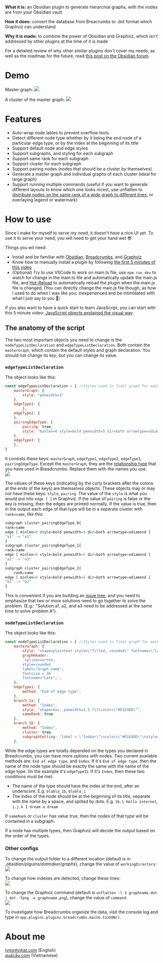 **What it is:** an Obsidian plugin to generate hierarchial graphs, with the nodes are from your Obsidian vault

**How it does:** convert the database from Breacrumbs to .dot format which Graphviz can understand

**Why it is made:** to combine the power of Obsidian and Graphviz, which isn't addressed by other plugins at the time of it is made

For a detailed review of why other similar plugins don't cover my needs, as well as the roadmap for the future, read [this post on the Obsidian forum](https://forum.obsidian.md/t/graphviz-and-hierarchical-graph-layout-a-review-and-plugin-proposal/31596?u=ooker). 

# Demo
Master graph:
![](https://i.imgur.com/y4D5vGU.png)

A cluster of the master graph:
![](https://i.imgur.com/JYC1OBj.png)

# Features
- Auto-wrap node lables to prevent overflow texts
- Detect different node type whether by it being the end node of a particular edge type, or by the index at the beginning of its title
- Support default node and edge styles 
- Support subgraphs, and styling for each subgraph
- Support same rank for each subgraph
- Support cluster for each subgraph
- Support pairing nodes (nodes that should be a cluster by themselves)
- Generate a master graph and individual graphs of each cluster (ideal for large graph) 
- Support running multiple commands (useful if you want to generate different layouts to know which one looks nicest, use unflatten to [distribute nodes on the same rank of a wide graph to different lines](https://stackoverflow.com/a/11136488/3416774), or overlaying legend or watermark)

# How to use
Since I make for myself to serve my need, it doesn't have a nice UI yet. To use it to serve your need, you will need to get your hand wet 😎

Things you wil need:
- Install and be familiar with [Obsidian](https://obsidian.md/ "Obsidian"), [Breadcrumbs](https://github.com/SkepticMystic/breadcrumbs), and [Graphviz](https://graphviz.org/ "Graphviz")
- Know how to manually install a plugin by following [the first 5 minutes of this video](https://www.youtube.com/watch?v=9lA-jaMNS0k9)
- (Optional) Try to use VSCode to work on main.ts file, use `npm run dev` to watch for change in the main.ts file and automatically update the main.js file, and [Hot-Reload](https://github.com/pjeby/hot-reload "pjeby/hot-reload: Automatically reload Obsidian plugins in development when their files are changed") to automatically reload the plugin when the main.js file is changed. (You can directly change the main.js file though, as how I used to do when I was like you: inexperienced and be intimidated with what I just say to you 🤡)

If you also want to have a quick start to learn JavaScript, you can start with this 5 minute video: [JavaScript objects explained the visual way](https://www.youtube.com/watch?v=BRSg22VacUA "JavaScript objects explained the visual way - YouTube")

## The anatomy of the script
The two most important objects you need to change is the `nodeTypeListDeclaration` and `edgeTypeListDeclaration`. Both contain the `masterGraph`, which contain the default styles and graph declaration. You should not change its _key_, but you can change its value.


### `edgeTypeListDeclaration`
The object looks like this:

```js
const edgeTypeListDeclaration = { //Styles used in final graph for each edge type
	masterGraph: {
        style: "penwidth=1" 
	},
	edgeType1: {
        },
    edgeType2: {
    },
	pairingEdgeType: {
		pairing: true,
		style: "minlen=0 style=bold penwidth=5 dir=both arrowtype=odiamond" 
	},
	edgeType3: {
	},
}
```
It consists these keys: `masterGraph`, `edgeType1`, `edgeType2`, `edgeType3`, `pairingEdgeType`. Except the `masterGraph`, they are the [relationship type](https://breadcrumbs-wiki.onrender.com/docs/Getting%20Started/Hierarchies "Hierarchies | Breadcrumbs") that you have used in Breadcrumbs. Replace them with the names you use.  
![](https://i.imgur.com/hL3zsSG.png)

The values of these keys (indicating by the curly brackets after the colons at the ends of the keys) are themselves objects. These objects may or may not have these keys: `style`, `pairing`. The value of the `style` is what you would put into `edge [ ]` in Graphviz. If the value of `pairing` is false or the key is missing, then the edges are printed normally. If the value is true, then in the output each edge of that type will be in a separate cluster with `rank=same`, like this:

```js
subgraph cluster_pairingEdgeType_0{
rank=same
edge [ minlen=0 style=bold penwidth=5 dir=both arrowtype=odiamond ]
"a1" -> "a1"
}
subgraph cluster_pairingEdgeType_1{
rank=same
edge [ minlen=0 style=bold penwidth=5 dir=both arrowtype=odiamond ]
"a2" -> "a3"
}
subgraph cluster_pairingEdgeType_2{
    rank=same
edge [ minlen=0 style=bold penwidth=5 dir=both arrowtype=odiamond ]
"b1" -> "b2"
}
```
This is convenient if you are building an [issue tree](https://en.wikipedia.org/wiki/Issue_tree "Issue tree - Wikipedia"), and you need to emphasize that two or more solutions need to go together to solve the problem. (E.g.: "Solution a1, a2, and a3 need to be addressed at the same time to solve problem A"). 

### `nodeTypeListDeclaration` 
The object looks like this:
```js
const nodeTypeListDeclaration = { //Styles used in final graph for each node type
	masterGraph: { 
		style: "shape=plaintext style=\"filled, rounded\" fontname=\"Lato\" margin=0.2 fillcolor=\"#c6cac3\"",
		graphHeader: 
		`splines=ortho;
		style=rounded
		label="Graph name";
		fontsize = 30
		fontname="Lato";`,
	},
	edgeType1: { 
		method: "End of edge type",
	},
	branch_1a: {
		method: "Index",
		style: "shape=box, penwidth=1.5 fillcolor=\"#D1E4DD\"",
        sameRank: true
	},
	branch_1b: {
		method: "Index",
		cluster: true,
		subgraphSetting: "label = \"foobar\"\ncolor=\"#D1E4DD\"\nstyle=\"filled, rounded\""
	},
```
While the edge types are totally depended on the types you declared in Breadcrumbs, you can have more options with nodes. Two current available methods are: `End of edge type`, and `Index`. If it's `End of edge type`, then the name of the node type should be exactly the same with the name of the edge type. (In the example it's `edgeType1`). If it's `Index`, then these two conditions must be met:
- The name of the type should have the index at the end, after an underscore. E.g. `blabla_1b`, `bloblo_i`
- The index of the node should be at the beginning of its title, separate with the name by a space, and splited by dots. E.g. `1b.1 Hello internet`, `i.j.k I dream a dream`

If `sameRank` or `cluster` has value true, then the nodes of that type will be contained in a subgraph.

If a node has multiple types, then Graphviz will decide the output based on the order of the types.

### Other configs
To change the output folder to a different location (default is in _.obsidian/plguins/dotmaker/graphs_), change the value of `workingDirectory`:  
![](https://i.imgur.com/MyrWl9n.png)

To change how indexes are detected, change these lines:  
![](https://i.imgur.com/wmU5euJ.png)

To change the Graphviz command (default is `unflatten -l 3 graphname.dot | dot -Tpng -o graphname.png`), change the value of `command`:  
![](https://i.imgur.com/9TXyi73.png)

To investigate how Breadcrumbs organize the data, visit the console log and type in `app.plugins.plugins.breadcrumbs.mainG.toJSON()`.

# About me
[lyminhnhat.com](https://lyminhnhat.com?utm_source=GitHub+%C2%BB+Obsidian+Hierarchical+Graph+%C2%BB+Readme&utm_medium=Homepage&utm_campaign=Giai+%C4%91o%E1%BA%A1n+1) (English)  
[quảcầu.com](https://xn--qucu-hr5aza.com?utm_source=GitHub+%C2%BB+Obsidian+Hierarchical+Graph+%C2%BB+Readme&utm_medium=Homepage&utm_campaign=Giai+%C4%91o%E1%BA%A1n+1) (Vietnamese) 